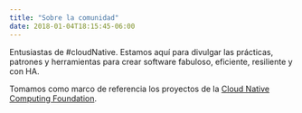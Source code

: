 ```yaml
---
title: "Sobre la comunidad"
date: 2018-01-04T18:15:45-06:00
---
```


Entusiastas de #cloudNative. Estamos aquí para divulgar las prácticas, patrones y herramientas para crear software fabuloso, eficiente, resiliente y con HA.

Tomamos como marco de referencia los proyectos de la [Cloud Native Computing Foundation](http://cncf.io).